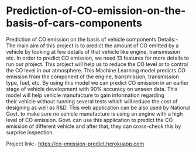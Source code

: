 # Prediction-of-CO-emission-on-the-basis-of-cars-components

Prediction of CO emission on the basis of vehicle components Details:- The main aim of this project is to predict the amount of CO emitted by a vehicle by looking at few details of that vehicle like engine, transmission etc. In order to predict CO emission, we need 13 features for more details to run our project. This project will help us to reduce the CO level or to control the CO level in our atmosphere. This Machine Learning model predicts CO emission from the component of the engine, transmission, transmission type, fuel, etc. By using this model we can predict CO emission in an earlier stage of vehicle development with 90% accuracy on unseen data. This model will help vehicle manufacture to gain information regarding their vehicle without running several tests which will reduce the cost of designing as well as R&D. This web application can be also used by National Govt. to make sure no vehicle manufacture is using an engine with a high level of CO emission. Govt. can use this application to predict the CO emission of different vehicle and after that, they can cross-check this by surprise inspection.


Project link:- https://co-emission-predict.herokuapp.com
